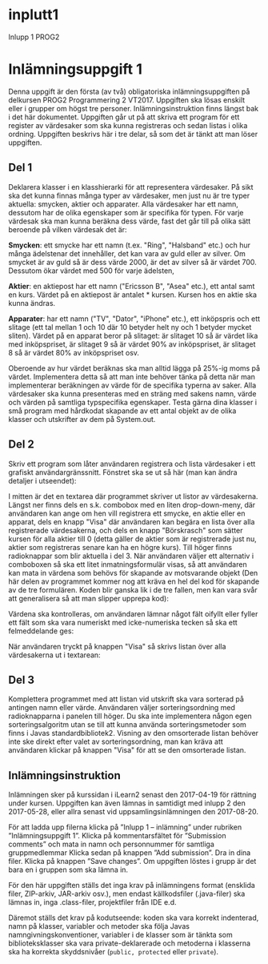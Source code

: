 # inplutt1
Inlupp 1 PROG2

# Inlämningsuppgift 1
Denna uppgift är den första (av två) obligatoriska inlämningsuppgiften på delkursen PROG2 Programmering 2 VT2017. Uppgiften ska lösas enskilt eller i grupper om högst tre personer.
Inlämningsinstruktion finns längst bak i det här dokumentet.
Uppgiften går ut på att skriva ett program för ett register av värdesaker som ska kunna registreras och sedan listas i olika ordning.
Uppgiften beskrivs här i tre delar, så som det är tänkt att man löser uppgiften.

## Del 1
Deklarera klasser i en klasshierarki för att representera värdesaker. På sikt ska det kunna finnas många typer av värdesaker, 
men just nu är tre typer aktuella: smycken, aktier och apparater. Alla värdesaker har ett namn, dessutom har de olika egenskaper som är specifika för typen. För varje värdesak ska man kunna beräkna dess värde, fast det går till på olika sätt beroende på vilken värdesak det är:

**Smycken**: ett smycke har ett namn (t.ex. "Ring", "Halsband" etc.) och hur många ädelstenar det innehåller, det kan vara av guld 
eller av silver. Om smycket är av guld så är dess värde 2000, är det av silver så är värdet 700. Dessutom ökar värdet med 500 för varje ädelsten,

**Aktier**: en aktiepost har ett namn ("Ericsson B", "Asea" etc.), ett antal samt en kurs. Värdet på en aktiepost är antalet * kursen. Kursen hos en aktie ska kunna ändras.

**Apparater**: har ett namn ("TV", "Dator", "iPhone" etc.), ett inköpspris och ett slitage (ett tal mellan 1 och 10 där 10 betyder helt ny och 1 betyder mycket sliten). Värdet på en apparat beror på slitaget: är slitaget 10 så är värdet lika med inköpspriset, är slitaget 9 så är värdet 90% av inköpspriset, är slitaget 8 så är värdet 80% av inköpspriset osv.

Oberoende av hur värdet beräknas ska man alltid lägga på 25%-ig moms på värdet. Implementera detta så att man inte behöver tänka på detta när man implementerar beräkningen av värde för de specifika typerna av saker.
Alla värdesaker ska kunna presenteras med en sträng med sakens namn, värde och värden på samtliga typspecifika egenskaper.
Testa gärna dina klasser i små program med hårdkodat skapande av ett antal objekt av de olika klasser och utskrifter av dem på System.out.

## Del 2
Skriv ett program som låter användaren registrera och lista värdesaker i ett grafiskt användargränssnitt. Fönstret ska se ut så här (man kan ändra detaljer i utseendet):

I mitten är det en textarea där programmet skriver ut listor av värdesakerna. Längst ner finns dels en s.k. combobox med en liten drop-down-meny, där användaren kan ange om hen vill registrera ett smycke, en aktie eller en apparat, dels en knapp "Visa" där användaren kan begära en lista över alla registrerade värdesakerna, och dels en knapp "Börskrasch" som sätter kursen för alla aktier till 0 (detta gäller de aktier som är registrerade just nu, aktier som registreras senare kan ha en högre kurs).
Till höger finns radioknappar som blir aktuella i del 3.
När användaren väljer ett alternativ i comboboxen så ska ett litet inmatningsformulär visas, så att användaren kan mata in värdena som behövs för skapande av motsvarande objekt (Den här delen av programmet kommer nog att kräva en hel del kod för skapande av de tre formulären. Koden blir ganska lik i de tre fallen, men kan vara svår att generalisera så att man slipper upprepa kod):

Värdena ska kontrolleras, om användaren lämnar något fält oifyllt eller fyller ett fält som ska vara numeriskt med icke-numeriska tecken så ska ett felmeddelande ges:

När användaren tryckt på knappen "Visa" så skrivs listan över alla värdesakerna ut i textarean:

## Del 3
Komplettera programmet med att listan vid utskrift ska vara sorterad på antingen namn eller värde. Användaren väljer sorteringsordning med radioknapparna i panelen till höger. Du ska inte implementera någon egen sorteringsalgoritm utan se till att kunna använda sorteringsmetoder som finns i Javas standardbibliotek2. Visning av den omsorterade listan behöver inte ske direkt efter valet av sorteringsordning, man kan kräva att användaren klickar på knappen "Visa" för att se den omsorterade listan.

## Inlämningsinstruktion
Inlämningen sker på kurssidan i iLearn2 senast den 2017-04-19 för rättning under kursen. Uppgiften kan även lämnas in samtidigt med 
inlupp 2 den 2017-05-28, eller allra senast vid uppsamlingsinlämningen den 2017-08-20.

För att ladda upp filerna klicka på ”Inlupp 1 – inlämning” under rubriken ”Inlämningsuppgift 1”. Klicka på kommentarsfältet för 
”Submission comments” och mata in namn och personnummer för samtliga gruppmedlemmar Klicka sedan på knappen ”Add submission”. 
Dra in dina filer. Klicka på knappen ”Save changes”. Om uppgiften löstes i grupp är det bara en i gruppen som ska lämna in.

För den här uppgiften ställs det inga krav på inlämningens format (ensklida filer, ZIP-arkiv, JAR-arkiv osv.), 
men endast källkodsfiler (.java-filer) ska lämnas in, inga .class-filer, projektfiler från IDE e.d.

Däremot ställs det krav på kodutseende: koden ska vara korrekt indenterad, namn på klasser, variabler och metoder ska följa Javas 
namngivningskonventioner, variabler i de klasser som är tänkta som biblioteksklasser ska vara private-deklarerade och metoderna i klasserna ska ha korrekta skyddsnivåer (`public, protected` eller `private`).
